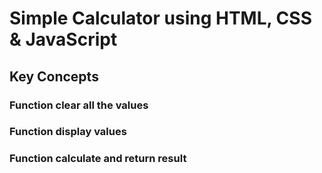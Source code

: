 # Simple Calculator using HTML, CSS & JavaScript

## Key Concepts
### Function clear all the values
### Function display values
### Function calculate and return result
